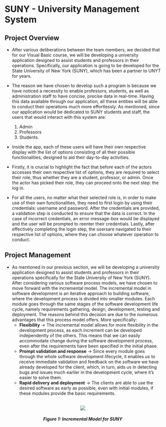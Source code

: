 # SUNY - University Management System

## Project Overview
- After various deliberations between the team members, we decided that for our Visual Basic course, we will be developing a university application designed to assist students and professors in their operations. Specifically, our application is going to be developed for the State University of New York (SUNY), which has been a partner to UNYT for years.
- The reason we have chosen to develop such a program is because we have noticed a necessity to enable professors, students, as well as administration staff to have concise, precise data in real-time. Having this data available through our application, all these entities will be able to conduct their operations much more effortlessly. As mentioned, since our application would be dedicated to SUNY students and staff, the users that would interact with this system are:
  1. Admin</br>
  2. Professors</br>
  3. Students.</br>
  
- Inside the app, each of these users will have their own respective display with the list of options consisting of all their possible functionalities, designed to aid their day-to-day activities.
- Firstly, it is crucial to highlight the fact that before each of the actors accesses their own respective list of options, they are required to select their role, thus whether they are a student, professor, or admin. Once the actor has picked their role, they can proceed onto the next step: the log in.
- For all the users, no matter what their selected role is, in order to make use of their own functionalities, they need to first login by using their credentials: username and password. After the credentials are provided, a validation step is conducted to ensure that the data is correct. In the case of incorrect credentials, an error message-box would be displayed and the user will be prompted to reenter their credentials. Lastly, after effectively completing the login step, the usersare navigated to their respective list of options, where they can choose whatever operation to conduct.

## Project Management
- As mentioned in our previous section, we will be developing a university application designed to assist students and professors in their operations specifically for the State University of New York (SUNY). After considering various software process models, we have chosen to move forward with the incremental model. The incremental model in software development is an iterative approach to building software, where the development process is divided into smaller modules. Each module goes through the same stages of the software development life cycle, namely requirements gathering, design, development, testing and deployment. The reasons behind this decision are due to the numerous advantages that this process model offers. More specifically:
  - <b>Flexibility</b> → The incremental model allows for more flexibility in the development process, as each increment can be developed independently of the others. This means that we can easily accommodate change during the software development process, even after the requirements have been specified in the initial phase.
  - <b>Prompt validation and response</b> → Since every module goes through the whole software development lifecycle, it enables us to receive immediate validation and feedback on the software we have already developed for the client, which, in turn, aids us in detecting bugs and issues much earlier in the development cycle, where it’s easier to solve them.
  - <b>Rapid delivery and deployment</b> → The clients are able to use the desired software as early as possible, even with initial modules, if these modules provide the basic requirements.</br></br>

<div align = "center">
  <img src="https://github.com/EndiTrico/Visual_Basic-University_Application/assets/85561383/aede26e1-af4b-45f4-867c-5d22a96eccb9">
  <h4><em>Figure 1: Incremental Model for SUNY</em></h4>
</div>
